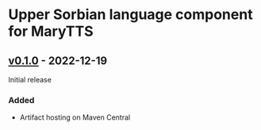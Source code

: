 Upper Sorbian language component for MaryTTS
============================================

[v0.1.0] - 2022-12-19
---------------------

Initial release

### Added

- Artifact hosting on Maven Central

[v0.1.0]: https://github.com/marytts/marytts-lang-hsb/releases/tag/v0.1.0
